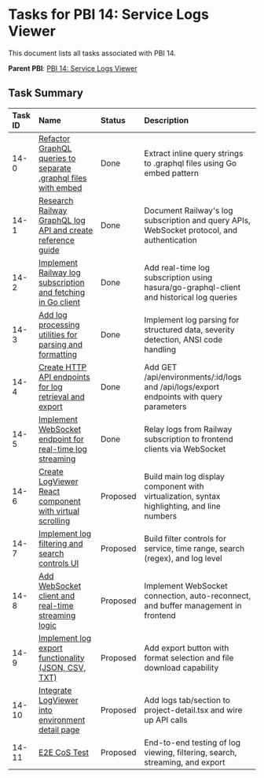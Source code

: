 # Tasks for PBI 14: Service Logs Viewer

This document lists all tasks associated with PBI 14.

**Parent PBI**: [PBI 14: Service Logs Viewer](./prd.md)

## Task Summary

| Task ID | Name | Status | Description |
| :------ | :--------------------------------------- | :------- | :--------------------------------- |
| 14-0 | [Refactor GraphQL queries to separate .graphql files with embed](./14-0.md) | Done | Extract inline query strings to .graphql files using Go embed pattern |
| 14-1 | [Research Railway GraphQL log API and create reference guide](./14-1.md) | Done | Document Railway's log subscription and query APIs, WebSocket protocol, and authentication |
| 14-2 | [Implement Railway log subscription and fetching in Go client](./14-2.md) | Done | Add real-time log subscription using hasura/go-graphql-client and historical log queries |
| 14-3 | [Add log processing utilities for parsing and formatting](./14-3.md) | Done | Implement log parsing for structured data, severity detection, ANSI code handling |
| 14-4 | [Create HTTP API endpoints for log retrieval and export](./14-4.md) | Done | Add GET /api/environments/:id/logs and /api/logs/export endpoints with query parameters |
| 14-5 | [Implement WebSocket endpoint for real-time log streaming](./14-5.md) | Done | Relay logs from Railway subscription to frontend clients via WebSocket |
| 14-6 | [Create LogViewer React component with virtual scrolling](./14-6.md) | Proposed | Build main log display component with virtualization, syntax highlighting, and line numbers |
| 14-7 | [Implement log filtering and search controls UI](./14-7.md) | Proposed | Build filter controls for service, time range, search (regex), and log level |
| 14-8 | [Add WebSocket client and real-time streaming logic](./14-8.md) | Proposed | Implement WebSocket connection, auto-reconnect, and buffer management in frontend |
| 14-9 | [Implement log export functionality (JSON, CSV, TXT)](./14-9.md) | Proposed | Add export button with format selection and file download capability |
| 14-10 | [Integrate LogViewer into environment detail page](./14-10.md) | Proposed | Add logs tab/section to project-detail.tsx and wire up API calls |
| 14-11 | [E2E CoS Test](./14-11.md) | Proposed | End-to-end testing of log viewing, filtering, search, streaming, and export |

